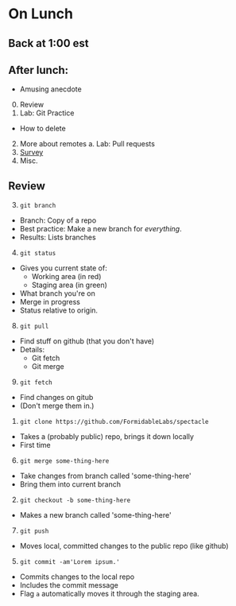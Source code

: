 # On Lunch

## Back at 1:00 est

## After lunch:
* Amusing anecdote
0. Review
1. Lab: Git Practice
  - How to delete
2. More about remotes
  a. Lab: Pull requests
3. [Survey](https://www.surveymonkey.com/r/TSHZXK2)
4. Misc.

## Review
3. `git branch`
* Branch: Copy of a repo
* Best practice: Make a new branch for *everything*.
* Results: Lists branches

4. `git status`
* Gives you current state of:
  - Working area (in red)
  - Staging area (in green)
* What branch you're on
* Merge in progress
* Status relative to origin.

8. `git pull`
* Find stuff on github (that you don't have)
* Details:
  - Git fetch 
  - Git merge
  
9. `git fetch`
- Find changes on gitub
- (Don't merge them in.)

1. `git clone https://github.com/FormidableLabs/spectacle`
- Takes a (probably public) repo, brings it down locally
- First time

6. `git merge some-thing-here`
* Take changes from branch called 'some-thing-here'
* Bring them into current branch

2. `git checkout -b some-thing-here`
* Makes a new branch called 'some-thing-here'

7. `git push`
* Moves local, committed changes to the public repo (like github)

5. `git commit -am'Lorem ipsum.'`
* Commits changes to the local repo
* Includes the commit message
* Flag `a` automatically moves it through the staging area.

